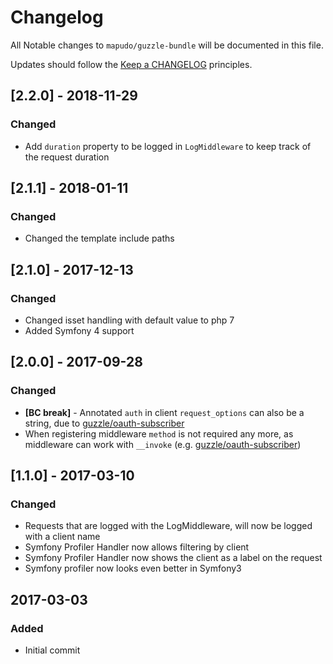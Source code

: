 # Changelog

All Notable changes to `mapudo/guzzle-bundle` will be documented in this file.

Updates should follow the [Keep a CHANGELOG](http://keepachangelog.com/) principles.

## [2.2.0] - 2018-11-29
### Changed
- Add `duration` property to be logged in `LogMiddleware` to keep track of the request duration

## [2.1.1] - 2018-01-11
### Changed 
- Changed the template include paths

## [2.1.0] - 2017-12-13
### Changed
- Changed isset handling with default value to php 7
- Added Symfony 4 support

## [2.0.0] - 2017-09-28
### Changed
- **[BC break]** - Annotated `auth` in client `request_options` can also be a string, due to [guzzle/oauth-subscriber](https://github.com/guzzle/oauth-subscriber)
- When registering middleware `method` is not required any more, as middleware can work with `__invoke` (e.g. [guzzle/oauth-subscriber](https://github.com/guzzle/oauth-subscriber))

## [1.1.0] - 2017-03-10
### Changed
- Requests that are logged with the LogMiddleware, will now be logged with a client name
- Symfony Profiler Handler now allows filtering by client
- Symfony Profiler Handler now shows the client as a label on the request
- Symfony profiler now looks even better in Symfony3

## 2017-03-03 

### Added
- Initial commit

